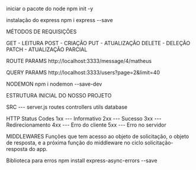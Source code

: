 iniciar o pacote do node
npm init -y

instalação do express
npm i express --save


MÉTODOS DE REQUISIÇÕES

GET - LEITURA
POST - CRIAÇÃO
PUT - ATUALIZAÇÃO
DELETE - DELEÇÃO
PATCH - ATUALIZAÇÃO PARCIAL


ROUTE PARAMS 
http://localhost:3333/message/4/matheus

QUERY PARAMS
http://localhost:3333/users?page=2&limit=40


NODEMON 
npm i nodemon --save-dev

ESTRUTURA INICIAL DO NOSSO PROJETO

SRC --- server.js 
        routes
        controllers
        utils
        database 


HTTP Status Codes
1xx --- Informativo
2xx --- Sucesso
3xx --- Redirecionamento
4xx --- Erro do cliente
5xx --- Erro no servidor 

MIDDLEWARES 
Funções que tem acesso ao objeto de solicitação, o objeto de resposta, e a próxima função do middleware no ciclo solicitação-resposta do app.

Biblioteca para erros 
npm install express-async-errors --save